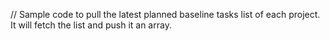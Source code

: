 // Sample code to pull the latest planned baseline tasks list of each project. It will fetch the list and push it an array.
